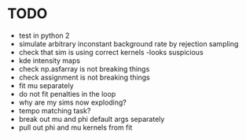 # TODO

- test in python 2
- simulate arbitrary inconstant background rate by rejection sampling
- check that sim is using correct kernels -looks suspicious
- kde intensity maps
- check np.asfarray is not breaking things
- check assignment is not breaking things
- fit mu separately
- do not fit penalties in the loop
- why are my sims now exploding?
- tempo matching task?
- break out mu and phi default args separately
- pull out phi and mu kernels from fit
